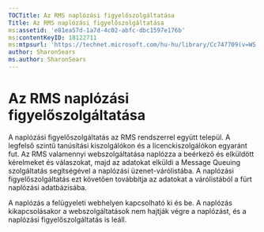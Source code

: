 ```yaml
---
TOCTitle: Az RMS naplózási figyelőszolgáltatása
Title: Az RMS naplózási figyelőszolgáltatása
ms:assetid: 'e81ea57d-1a7d-4c02-abfc-dbc1597e176b'
ms:contentKeyID: 18122711
ms:mtpsurl: 'https://technet.microsoft.com/hu-hu/library/Cc747709(v=WS.10)'
author: SharonSears
ms.author: SharonSears
---
```


Az RMS naplózási figyelőszolgáltatása
=====================================

A naplózási figyelőszolgáltatás az RMS rendszerrel együtt települ. A legfelső szintű tanúsítási kiszolgálókon és a licenckiszolgálókon egyaránt fut. Az RMS valamennyi webszolgáltatása naplózza a beérkező és elküldött kérelmeket és válaszokat, majd az adatokat elküldi a Message Queuing szolgáltatás segítségével a naplózási üzenet-várólistába. A naplózási figyelőszolgáltatás ezt követően továbbítja az adatokat a várólistából a fürt naplózási adatbázisába.

A naplózás a felügyeleti webhelyen kapcsolható ki és be. A naplózás kikapcsolásakor a webszolgáltatások nem hajtják végre a naplózást, és a naplózási figyelőszolgáltatás is leáll.
